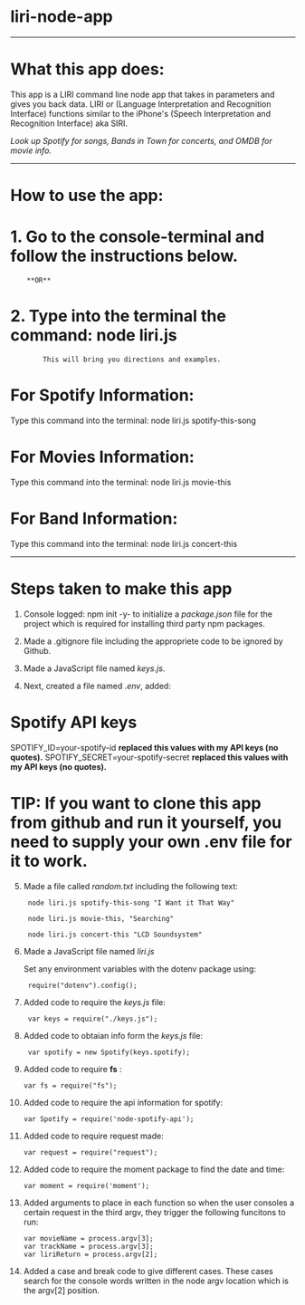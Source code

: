 # liri-node-app

**************************************************************************************************************************

# What this app does:

This app is a LIRI command line node app that takes in parameters and gives you back data. LIRI or (Language Interpretation and Recognition Interface) functions similar to the iPhone's (Speech Interpretation and Recognition Interface) aka SIRI. 

   *Look up Spotify for songs, Bands in Town for concerts, and OMDB for movie info.*

**************************************************************************************************************************

# How to use the app:

  # 1. Go to the console-terminal and follow the instructions below. 
        
        **OR**
        
  # 2. Type into the terminal the command:  node liri.js

            This will bring you directions and examples. 
       
       
     
  # For Spotify Information:  

   Type this command into the terminal:  node liri.js spotify-this-song 
  
  # For Movies Information:  

   Type this command into the terminal:  node liri.js movie-this
   
  # For Band Information:  

   Type this command into the terminal: node liri.js concert-this 

*************************************************************************************************************

# Steps taken to make this app 
 
1. Console logged: npm init -y- to initialize a *package.json* file for the project which is required for installing third party npm packages.

2. Made a .gitignore file including the appropriete code to be ignored by Github.

3. Made a JavaScript file named *keys.js*.

4. Next, created a file named *.env*, added: 

  # Spotify API keys

   SPOTIFY_ID=your-spotify-id **replaced this values with my API keys (no quotes).**
  SPOTIFY_SECRET=your-spotify-secret **replaced this values with my API keys (no quotes).**
  
  # TIP: If you want to clone this app from github and run it yourself, you need to supply your own .env file for it to work.
  
5. Made a file called *random.txt* including the following text:

        node liri.js spotify-this-song "I Want it That Way"

        node liri.js movie-this, "Searching"

        node liri.js concert-this "LCD Soundsystem"

6. Made a JavaScript file named *liri.js*

     Set any environment variables with the dotenv package using:
      
        require("dotenv").config();
         
7. Added code to require the *keys.js* file:
               
        var keys = require("./keys.js");
        
8. Added code to obtaian info form the *keys.js* file:
               
        var spotify = new Spotify(keys.spotify); 
        
9. Added code to require **fs** :       

       var fs = require("fs");
       
10. Added code to require the api information for spotify:

        var Spotify = require('node-spotify-api');

11. Added code to require request made:       

        var request = require("request");
        
13. Added code to require the moment package to find the date and time:

        var moment = require('moment');

14. Added arguments to place in each function so when the user consoles a certain request in the third argv, they trigger the following funcitons to run:

        var movieName = process.argv[3];
        var trackName = process.argv[3];
        var liriReturn = process.argv[2];
        
15. Added a case and break code to give different cases. These cases search for the console words written in the node argv location which is the argv[2] position.


      

